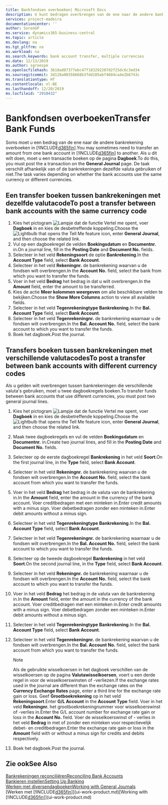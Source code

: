 ```yaml
---
title: Bankfondsen overboeken| Microsoft Docs
description: U kunt bedragen overbrengen van de ene naar de andere bankrekening, inclusief andere valuta's, door de transactie in het dagboek te boeken.
services: project-madeira
documentationcenter: ''
author: SorenGP
ms.service: dynamics365-business-central
ms.topic: article
ms.devlang: na
ms.tgt_pltfrm: na
ms.workload: na
ms.search.keywords: bank account transfer, multiple currencies
ms.date: 12/13/2019
ms.author: sgroespe
ms.openlocfilehash: 3618ad87377ebc47f183292207d2f25dc6c3ed34
ms.sourcegitcommit: 3d128a00358668b3fdd105ebf4604ca4e2b6743c
ms.translationtype: HT
ms.contentlocale: nl-BE
ms.lasthandoff: 12/20/2019
ms.locfileid: "2910432"
---
```

# <a name="transfer-bank-funds"></a><span data-ttu-id="8d1e4-103">Bankfondsen overboeken</span><span class="sxs-lookup"><span data-stu-id="8d1e4-103">Transfer Bank Funds</span></span>
<span data-ttu-id="8d1e4-104">Soms moet u een bedrag van de ene naar de andere bankrekening overboeken in [!INCLUDE[d365fin](includes/d365fin_md.md)].</span><span class="sxs-lookup"><span data-stu-id="8d1e4-104">You may sometimes need to transfer an amount from one bank account in [!INCLUDE[d365fin](includes/d365fin_md.md)] to another.</span></span> <span data-ttu-id="8d1e4-105">Als u dit wilt doen, moet u een transactie boeken op de pagina **Dagboek**.</span><span class="sxs-lookup"><span data-stu-id="8d1e4-105">To do this, you must post the a transaction on the **General Journal** page.</span></span> <span data-ttu-id="8d1e4-106">De taak verschilt afhankelijk van of de bankrekeningen dezelfde valuta gebruiken of niet.</span><span class="sxs-lookup"><span data-stu-id="8d1e4-106">The task varies depending on whether the bank accounts use the same currency or different currencies.</span></span>

## <a name="to-post-a-transfer-between-bank-accounts-with-the-same-currency-code"></a><span data-ttu-id="8d1e4-107">Een transfer boeken tussen bankrekeningen met dezelfde valutacode</span><span class="sxs-lookup"><span data-stu-id="8d1e4-107">To post a transfer between bank accounts with the same currency code</span></span>
1. <span data-ttu-id="8d1e4-108">Kies het pictogram ![Lampje dat de functie Vertel me opent](media/ui-search/search_small.png "Vertel me wat u wilt doen"), voer **Dagboek** in en kies de desbetreffende koppeling.</span><span class="sxs-lookup"><span data-stu-id="8d1e4-108">Choose the ![Lightbulb that opens the Tell Me feature](media/ui-search/search_small.png "Tell me what you want to do") icon, enter **General Journal**, and then choose the related link.</span></span>
2. <span data-ttu-id="8d1e4-109">Vul op een dagboekregel de velden **Boekingsdatum** en **Documentnr.** in.</span><span class="sxs-lookup"><span data-stu-id="8d1e4-109">On a journal line, fill in the **Posting Date** and **Document No.** fields.</span></span>
3. <span data-ttu-id="8d1e4-110">Selecteer in het veld **Rekeningsoort** de optie **Bankrekening**.</span><span class="sxs-lookup"><span data-stu-id="8d1e4-110">In the **Account Type** field, select **Bank Account**.</span></span>
4. <span data-ttu-id="8d1e4-111">Selecteer in het veld **Rekeningnr.** de bankrekening waarvan u de fondsen wilt overbrengen.</span><span class="sxs-lookup"><span data-stu-id="8d1e4-111">In the **Account No.** field, select the bank from which you want to transfer the funds.</span></span>
5. <span data-ttu-id="8d1e4-112">Voer in het veld **Bedrag** het bedrag in dat u wilt overbrengen.</span><span class="sxs-lookup"><span data-stu-id="8d1e4-112">In the **Amount** field, enter the amount to be transferred.</span></span>
6. <span data-ttu-id="8d1e4-113">Kies de actie **Meer kolommen weergeven** om alle beschikbare velden te bekijken.</span><span class="sxs-lookup"><span data-stu-id="8d1e4-113">Choose the **Show More Columns** action to view all available fields.</span></span>
7. <span data-ttu-id="8d1e4-114">Selecteer in het veld **Tegenrekeningtype** **Bankrekening**.</span><span class="sxs-lookup"><span data-stu-id="8d1e4-114">In the **Bal. Account Type** field, select **Bank Account**.</span></span>
8. <span data-ttu-id="8d1e4-115">Selecteer in het veld **Tegenrekeningnr.** de bankrekening waarnaar u de fondsen wilt overbrengen.</span><span class="sxs-lookup"><span data-stu-id="8d1e4-115">In the **Bal. Account No.** field, select the bank account to which you want to transfer the funds.</span></span>
9. <span data-ttu-id="8d1e4-116">Boek het dagboek.</span><span class="sxs-lookup"><span data-stu-id="8d1e4-116">Post the journal.</span></span>

## <a name="to-post-a-transfer-between-bank-accounts-with-different-currency-codes"></a><span data-ttu-id="8d1e4-117">Transfers boeken tussen bankrekeningen met verschillende valutacodes</span><span class="sxs-lookup"><span data-stu-id="8d1e4-117">To post a transfer between bank accounts with different currency codes</span></span>
<span data-ttu-id="8d1e4-118">Als u gelden wilt overbrengen tussen bankrekeningen die verschillende valuta's gebruiken, moet u twee dagboekregels boeken.</span><span class="sxs-lookup"><span data-stu-id="8d1e4-118">To transfer funds between bank accounts that use different currencies, you must post two general journal lines.</span></span>

1. <span data-ttu-id="8d1e4-119">Kies het pictogram ![Lampje dat de functie Vertel me opent](media/ui-search/search_small.png "Vertel me wat u wilt doen"), voer **Dagboek** in en kies de desbetreffende koppeling.</span><span class="sxs-lookup"><span data-stu-id="8d1e4-119">Choose the ![Lightbulb that opens the Tell Me feature](media/ui-search/search_small.png "Tell me what you want to do") icon, enter **General Journal**, and then choose the related link.</span></span>
2. <span data-ttu-id="8d1e4-120">Maak twee dagboekregels en vul de velden **Boekingsdatum** en **Documentnr.** in.</span><span class="sxs-lookup"><span data-stu-id="8d1e4-120">Create two journal lines, and fill in the **Posting Date** and **Document No.** fields.</span></span>
3. <span data-ttu-id="8d1e4-121">Selecteer op de eerste dagboekregel **Bankrekening** in het veld **Soort**.</span><span class="sxs-lookup"><span data-stu-id="8d1e4-121">On the first journal line, in the **Type** field, select **Bank Account**.</span></span>
4. <span data-ttu-id="8d1e4-122">Selecteer in het veld **Rekeningnr.** de bankrekening waarvan u de fondsen wilt overbrengen.</span><span class="sxs-lookup"><span data-stu-id="8d1e4-122">In the **Account No.** field, select the bank account from which you want to transfer the funds.</span></span>
5. <span data-ttu-id="8d1e4-123">Voer in het veld **Bedrag** het bedrag in de valuta van de bankrekening in.</span><span class="sxs-lookup"><span data-stu-id="8d1e4-123">In the **Amount** field, enter the amount in the currency of the bank account.</span></span> <span data-ttu-id="8d1e4-124">Voer creditbedragen met een minteken in.</span><span class="sxs-lookup"><span data-stu-id="8d1e4-124">Enter credit amounts with a minus sign.</span></span> <span data-ttu-id="8d1e4-125">Voer debetbedragen zonder een minteken in.</span><span class="sxs-lookup"><span data-stu-id="8d1e4-125">Enter debit amounts without a minus sign.</span></span>
6. <span data-ttu-id="8d1e4-126">Selecteer in het veld **Tegenrekeningtype** **Bankrekening**.</span><span class="sxs-lookup"><span data-stu-id="8d1e4-126">In the **Bal. Account Type** field, select **Bank Account**.</span></span>
7. <span data-ttu-id="8d1e4-127">Selecteer in het veld **Tegenrekeningnr.** de bankrekening waarnaar u de fondsen wilt overbrengen.</span><span class="sxs-lookup"><span data-stu-id="8d1e4-127">In the **Bal. Account No.** field, select the bank account to which you want to transfer the funds.</span></span>
8. <span data-ttu-id="8d1e4-128">Selecteer op de tweede dagboekregel **Bankrekening** in het veld **Soort**.</span><span class="sxs-lookup"><span data-stu-id="8d1e4-128">On the second journal line, in the **Type** field, select **Bank Account**.</span></span>
9. <span data-ttu-id="8d1e4-129">Selecteer in het veld **Rekeningnr.** de bankrekening waarnaar u de fondsen wilt overbrengen.</span><span class="sxs-lookup"><span data-stu-id="8d1e4-129">In the **Account No.** field, select the bank account to which you want to transfer the funds.</span></span>
10. <span data-ttu-id="8d1e4-130">Voer in het veld **Bedrag** het bedrag in de valuta van de bankrekening in.</span><span class="sxs-lookup"><span data-stu-id="8d1e4-130">In the **Amount** field, enter the amount in the currency of the bank account.</span></span> <span data-ttu-id="8d1e4-131">Voer creditbedragen met een minteken in.</span><span class="sxs-lookup"><span data-stu-id="8d1e4-131">Enter credit amounts with a minus sign.</span></span> <span data-ttu-id="8d1e4-132">Voer debetbedragen zonder een minteken in.</span><span class="sxs-lookup"><span data-stu-id="8d1e4-132">Enter debit amounts without a minus sign.</span></span>
11. <span data-ttu-id="8d1e4-133">Selecteer in het veld **Tegenrekeningtype** **Bankrekening**.</span><span class="sxs-lookup"><span data-stu-id="8d1e4-133">In the **Bal. Account Type** field, select **Bank Account**.</span></span>  
12. <span data-ttu-id="8d1e4-134">Selecteer in het veld **Tegenrekeningnr.** de bankrekening waarvan u de fondsen wilt overbrengen.</span><span class="sxs-lookup"><span data-stu-id="8d1e4-134">In the **Bal. Account No.** field, select the bank account from which you want to transfer the funds.</span></span>

    > [!NOTE]  
    > <span data-ttu-id="8d1e4-135">Als de gebruikte wisselkoersen in het dagboek verschillen van de wisselkoersen op de pagina **Valutawisselkoersen**, voert u een derde regel in voor de wisselkoerswinsten of -verliezen.</span><span class="sxs-lookup"><span data-stu-id="8d1e4-135">If the exchange rates used in the journal are different than the exchange rates on the **Currency Exchange Rates** page, enter a third line for the exchange rate gain or loss.</span></span> <span data-ttu-id="8d1e4-136">Geef **Grootboekrekening** op in het veld **Rekeningsoort**.</span><span class="sxs-lookup"><span data-stu-id="8d1e4-136">Enter **G/L Account** in the **Account Type** field.</span></span> <span data-ttu-id="8d1e4-137">Voer in het veld **Rekeningnr.** het grootboekrekeningnummer voor wisselkoerswinst of -verlies in.</span><span class="sxs-lookup"><span data-stu-id="8d1e4-137">Enter the G/L account number for exchange rate gain or loss in the **Account No.** field.</span></span> <span data-ttu-id="8d1e4-138">Voer de wisselkoerswinst of - verlies in het veld **Bedrag** in met of zonder een minteken voor respectievelijk debet- en creditbedragen.</span><span class="sxs-lookup"><span data-stu-id="8d1e4-138">Enter the exchange rate gain or loss in the **Amount** field with or without a minus sign for credits and debits respectively.</span></span>
13. <span data-ttu-id="8d1e4-139">Boek het dagboek.</span><span class="sxs-lookup"><span data-stu-id="8d1e4-139">Post the journal.</span></span>

## <a name="see-also"></a><span data-ttu-id="8d1e4-140">Zie ook</span><span class="sxs-lookup"><span data-stu-id="8d1e4-140">See Also</span></span>
[<span data-ttu-id="8d1e4-141">Bankrekeningen reconciliëren</span><span class="sxs-lookup"><span data-stu-id="8d1e4-141">Reconciling Bank Accounts</span></span>](bank-manage-bank-accounts.md)  
[<span data-ttu-id="8d1e4-142">Bankieren instellen</span><span class="sxs-lookup"><span data-stu-id="8d1e4-142">Setting Up Banking</span></span>](bank-setup-banking.md)  
[<span data-ttu-id="8d1e4-143">Werken met diversendagboeken</span><span class="sxs-lookup"><span data-stu-id="8d1e4-143">Working with General Journals</span></span>](ui-work-general-journals.md)  
<span data-ttu-id="8d1e4-144">[Werken met [!INCLUDE[d365fin](includes/d365fin_md.md)]](ui-work-product.md)</span><span class="sxs-lookup"><span data-stu-id="8d1e4-144">[Working with [!INCLUDE[d365fin](includes/d365fin_md.md)]](ui-work-product.md)</span></span>
